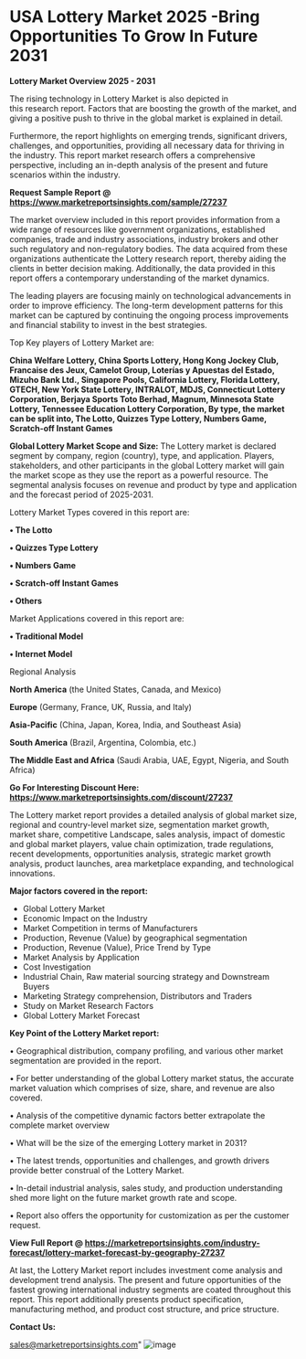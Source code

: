    # USA Lottery Market 2025 -Bring Opportunities To Grow In Future 2031

<Strong> Lottery Market Overview 2025 - 2031</strong>

The rising technology in Lottery Market is also depicted in this research report. Factors that are boosting the growth of the market, and giving a positive push to thrive in the global market is explained in detail.

Furthermore, the report highlights on emerging trends, significant drivers, challenges, and opportunities, providing all necessary data for thriving in the industry. This report market research offers a comprehensive perspective, including an in-depth analysis of the present and future scenarios within the industry.

<strong>Request Sample Report @ <a href=https://www.marketreportsinsights.com/sample/27237>https://www.marketreportsinsights.com/sample/27237</a></strong>

The market overview included in this report provides information from a wide range of resources like government organizations, established companies, trade and industry associations, industry brokers and other such regulatory and non-regulatory bodies. The data acquired from these organizations authenticate the Lottery research report, thereby aiding the clients in better decision making. Additionally, the data provided in this report offers a contemporary understanding of the market dynamics.

The leading players are focusing mainly on technological advancements in order to improve efficiency. The long-term development patterns for this market can be captured by continuing the ongoing process improvements and financial stability to invest in the best strategies.

Top Key players of Lottery Market are:

<strong>China Welfare Lottery, China Sports Lottery, Hong Kong Jockey Club, Francaise des Jeux, Camelot Group, Loterías y Apuestas del Estado, Mizuho Bank Ltd., Singapore Pools, California Lottery, Florida Lottery, GTECH, New York State Lottery, INTRALOT, MDJS, Connecticut Lottery Corporation, Berjaya Sports Toto Berhad, Magnum, Minnesota State Lottery, Tennessee Education Lottery Corporation, By type, the market can be split into, The Lotto, Quizzes Type Lottery, Numbers Game, Scratch-off Instant Games</strong>

<strong><b>Global Lottery Market Scope and Size:</b></strong>
The Lottery market is declared segment by company, region (country), type, and application. Players, stakeholders, and other participants in the global Lottery market will gain the market scope as they use the report as a powerful resource. The segmental analysis focuses on revenue and product by type and application and the forecast period of 2025-2031.

Lottery Market Types covered in this report are:

<strong>• The Lotto

• Quizzes Type Lottery

• Numbers Game

• Scratch-off Instant Games

• Others</strong>

Market Applications covered in this report are:

<strong>• Traditional Model

• Internet Model</strong> 

Regional Analysis

<strong>North America</strong> (the United States, Canada, and Mexico)

<strong>Europe</strong> (Germany, France, UK, Russia, and Italy)

<strong>Asia-Pacific</strong> (China, Japan, Korea, India, and Southeast Asia)

<strong>South America</strong> (Brazil, Argentina, Colombia, etc.)

<strong>The Middle East and Africa</strong> (Saudi Arabia, UAE, Egypt, Nigeria, and South Africa)

<strong>Go For Interesting Discount Here: <a href=https://www.marketreportsinsights.com/discount/27237>https://www.marketreportsinsights.com/discount/27237</a></strong>

The Lottery market report provides a detailed analysis of global market size, regional and country-level market size, segmentation market growth, market share, competitive Landscape, sales analysis, impact of domestic and global market players, value chain optimization, trade regulations, recent developments, opportunities analysis, strategic market growth analysis, product launches, area marketplace expanding, and technological innovations.

<strong><b>Major factors covered in the report:</b></strong>
<ul>
  <li>Global Lottery Market </li>
  <li>Economic Impact on the Industry</li>
  <li>Market Competition in terms of Manufacturers</li>
  <li>Production, Revenue (Value) by geographical segmentation</li>
  <li>Production, Revenue (Value), Price Trend by Type</li>
  <li>Market Analysis by Application</li>
  <li>Cost Investigation</li>
  <li>Industrial Chain, Raw material sourcing strategy and Downstream Buyers</li>
  <li>Marketing Strategy comprehension, Distributors and Traders</li>
  <li>Study on Market Research Factors</li>
  <li>Global Lottery Market Forecast</li>
</ul>

<strong><b>Key Point of the Lottery Market report:</b></strong>

• Geographical distribution, company profiling, and various other market segmentation are provided in the report.

• For better understanding of the global Lottery market status, the accurate market valuation which comprises of size, share, and revenue are also covered.

• Analysis of the competitive dynamic factors better extrapolate the complete market overview

• What will be the size of the emerging Lottery market in 2031?

• The latest trends, opportunities and challenges, and growth drivers provide better construal of the Lottery Market.

• In-detail industrial analysis, sales study, and production understanding shed more light on the future market growth rate and scope.

• Report also offers the opportunity for customization as per the customer request.

<strong><b>View Full Report @ <a href=https://marketreportsinsights.com/industry-forecast/lottery-market-forecast-by-geography-27237>https://marketreportsinsights.com/industry-forecast/lottery-market-forecast-by-geography-27237</a></b></strong>


At last, the Lottery Market report includes investment come analysis and development trend analysis. The present and future opportunities of the fastest growing international industry segments are coated throughout this report. This report additionally presents product specification, manufacturing method, and product cost structure, and price structure.

<strong>Contact Us:</strong>

sales@marketreportsinsights.com"
![image](https://github.com/user-attachments/assets/5f580e1c-c09d-4868-902f-afdab181b611)
